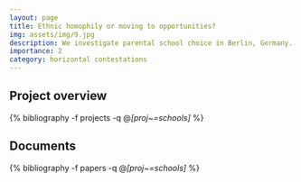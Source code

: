 ```yaml
---
layout: page
title: Ethnic homophily or moving to opportunities?
img: assets/img/9.jpg
description: We investigate parental school choice in Berlin, Germany. Anecdotal evidence suggests that non-migrant "natives" take steps to avoid or seek out catchment area schools due to the ethnic composition of student bodies. Indeed, school segregation has been documented across Europe, but the lack of high-resolution data on school choice and migrant populations has made it difficult to precisely show the extent to which schools are more (or less) segregated than we would expect given catchment area demographics and to analyze the process that leads to such segregation. We contribute to this debate with an analysis of a never-before-used dataset of 35,000 school choice forms that parents must complete to enroll their child in elementary school. We combine this data with a newly compiled set of administrative data on the street block and school zone level for the years 2000 to 2018, which includes demographic and socioeconomic characteristics, student population indicators, various school attributes, and school performance metrics.
importance: 2
category: horizontal contestations
---
```


## Project overview

<div class="publications">

  {% bibliography -f projects -q @*[proj~=schools]* %}

</div>

## Documents

<div class="publications">

  {% bibliography -f papers -q @*[proj~=schools]* %}

</div>
